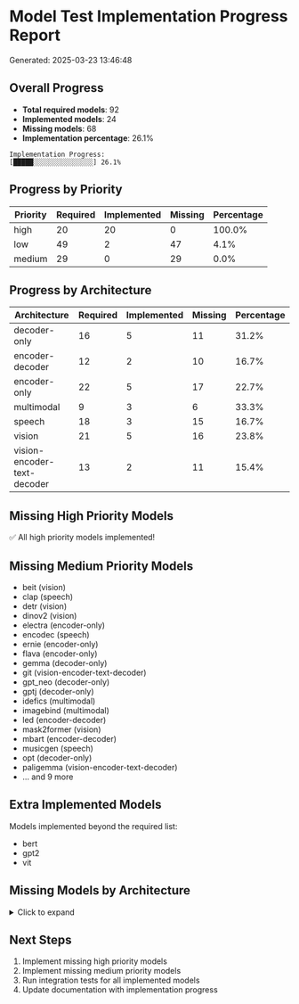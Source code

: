 # Model Test Implementation Progress Report

Generated: 2025-03-23 13:46:48

## Overall Progress

- **Total required models**: 92
- **Implemented models**: 24
- **Missing models**: 68
- **Implementation percentage**: 26.1%

```
Implementation Progress:
[█████░░░░░░░░░░░░░░░] 26.1%
```

## Progress by Priority

| Priority | Required | Implemented | Missing | Percentage |
|----------|----------|-------------|---------|------------|
| high | 20 | 20 | 0 | 100.0% |
| low | 49 | 2 | 47 | 4.1% |
| medium | 29 | 0 | 29 | 0.0% |

## Progress by Architecture

| Architecture | Required | Implemented | Missing | Percentage |
|--------------|----------|-------------|---------|------------|
| decoder-only | 16 | 5 | 11 | 31.2% |
| encoder-decoder | 12 | 2 | 10 | 16.7% |
| encoder-only | 22 | 5 | 17 | 22.7% |
| multimodal | 9 | 3 | 6 | 33.3% |
| speech | 18 | 3 | 15 | 16.7% |
| vision | 21 | 5 | 16 | 23.8% |
| vision-encoder-text-decoder | 13 | 2 | 11 | 15.4% |

## Missing High Priority Models

✅ All high priority models implemented!

## Missing Medium Priority Models

- beit (vision)
- clap (speech)
- detr (vision)
- dinov2 (vision)
- electra (encoder-only)
- encodec (speech)
- ernie (encoder-only)
- flava (encoder-only)
- gemma (decoder-only)
- git (vision-encoder-text-decoder)
- gpt_neo (decoder-only)
- gptj (decoder-only)
- idefics (multimodal)
- imagebind (multimodal)
- led (encoder-decoder)
- mask2former (vision)
- mbart (encoder-decoder)
- musicgen (speech)
- opt (decoder-only)
- paligemma (vision-encoder-text-decoder)
- ... and 9 more

## Extra Implemented Models

Models implemented beyond the required list:

- bert
- gpt2
- vit

## Missing Models by Architecture

<details>
<summary>Click to expand</summary>

### decoder-only

- bloom
- codellama
- ctrl
- gemma
- gpt_neo
- gptj
- opt
- transfo_xl

### encoder-decoder

- blenderbot
- led
- longt5
- m2m100
- marian
- mbart
- mt5
- opus_mt
- pegasus
- prophetnet

### encoder-only

- bigbird
- camembert
- canine
- electra
- ernie
- flava
- funnel
- layoutlm
- longformer
- reformer
- rembert
- roformer
- squeezebert
- tapas
- xlm_roberta
- xlnet

### multimodal

- flamingo
- flava
- git
- idefics
- imagebind
- pix2struct

### speech

- bark
- clap
- data2vec
- encodec
- musicgen
- seamless_m4t
- sew
- sew_d
- speecht5
- unispeech
- unispeech_sat
- usm
- wavlm

### vision

- beit
- bit
- detr
- dinov2
- donut
- dpt
- efficientnet
- levit
- mask2former
- mlp_mixer
- mobilevit
- poolformer
- regnet
- sam
- segformer
- yolos

### vision-encoder-text-decoder

- align
- blip2
- donut
- florence
- git
- paligemma
- vilt
- vinvl
- vision_encoder_decoder
- vision_text_dual_encoder

</details>

## Next Steps

1. Implement missing high priority models
2. Implement missing medium priority models
3. Run integration tests for all implemented models
4. Update documentation with implementation progress
